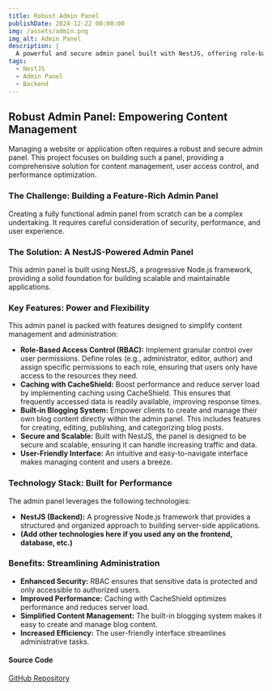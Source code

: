 ```yaml
---
title: Robust Admin Panel
publishDate: 2024-12-22 00:00:00
img: /assets/admin.png
img_alt: Admin Panel
description: |
  A powerful and secure admin panel built with NestJS, offering role-based access control, caching with CacheShield, and a built-in blogging system for content management.
tags:
  - NestJS
  - Admin Panel
  - Backend
---
```


## Robust Admin Panel: Empowering Content Management

Managing a website or application often requires a robust and secure admin panel.  This project focuses on building such a panel, providing a comprehensive solution for content management, user access control, and performance optimization.

### The Challenge: Building a Feature-Rich Admin Panel

Creating a fully functional admin panel from scratch can be a complex undertaking.  It requires careful consideration of security, performance, and user experience.

### The Solution: A NestJS-Powered Admin Panel

This admin panel is built using NestJS, a progressive Node.js framework, providing a solid foundation for building scalable and maintainable applications.

### Key Features: Power and Flexibility

This admin panel is packed with features designed to simplify content management and administration:

* **Role-Based Access Control (RBAC):**  Implement granular control over user permissions.  Define roles (e.g., administrator, editor, author) and assign specific permissions to each role, ensuring that users only have access to the resources they need.
* **Caching with CacheShield:**  Boost performance and reduce server load by implementing caching using CacheShield.  This ensures that frequently accessed data is readily available, improving response times.
* **Built-in Blogging System:**  Empower clients to create and manage their own blog content directly within the admin panel.  This includes features for creating, editing, publishing, and categorizing blog posts.
* **Secure and Scalable:**  Built with NestJS, the panel is designed to be secure and scalable, ensuring it can handle increasing traffic and data.
* **User-Friendly Interface:**  An intuitive and easy-to-navigate interface makes managing content and users a breeze.

### Technology Stack: Built for Performance

The admin panel leverages the following technologies:

* **NestJS (Backend):**  A progressive Node.js framework that provides a structured and organized approach to building server-side applications.
* **(Add other technologies here if you used any on the frontend, database, etc.)**

### Benefits: Streamlining Administration

* **Enhanced Security:**  RBAC ensures that sensitive data is protected and only accessible to authorized users.
* **Improved Performance:**  Caching with CacheShield optimizes performance and reduces server load.
* **Simplified Content Management:**  The built-in blogging system makes it easy to create and manage blog content.
* **Increased Efficiency:**  The user-friendly interface streamlines administrative tasks.

#### Source Code

[GitHub Repository](https://github.com/starks97/adminPanel)
